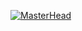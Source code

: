 [![MasterHead](https://dsm01pap002files.storage.live.com/y4m1irR1TmVQJMP2Ut_QxFfCpO-Xmtu9qDl8ODVeyyPV8-rmBZYFofaod-Q-D_YclAyoIv-k8PS92A0voIPfserjpYXKePF2yPpX7IXAFaodabeZA-vhc7dB_qmsTNnfWKOZUFMrJtcoUYPOYd53gMIBSaBjzFsG9FvbEawOp3dZpEQi-hpL-z5QwXTphPjOM3Y?width=1483&height=619&cropmode=none)](https://github.com/felipeospina21)

<!--
**felipeospina21/felipeospina21** is a ✨ _special_ ✨ repository because its `README.md` (this file) appears on your GitHub profile.

Here are some ideas to get you started:

- 🔭 I’m currently working on ...
- 🌱 I’m currently learning ...
- 👯 I’m looking to collaborate on ...
- 🤔 I’m looking for help with ...
- 💬 Ask me about ...
- 📫 How to reach me: ...
- 😄 Pronouns: ...
- ⚡ Fun fact: ...
-->
